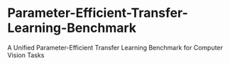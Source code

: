# Parameter-Efficient-Transfer-Learning-Benchmark
A Unified Parameter-Efficient Transfer Learning Benchmark for Computer Vision Tasks



